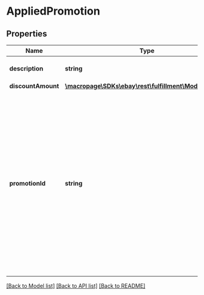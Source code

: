 # AppliedPromotion

## Properties
Name | Type | Description | Notes
------------ | ------------- | ------------- | -------------
**description** | **string** | A description of the applied sales promotion. | [optional] 
**discountAmount** | [**\macropage\SDKs\ebay\rest\fulfillment\Model\Amount**](Amount.md) |  | [optional] 
**promotionId** | **string** | An eBay-generated unique identifier of the sales promotion. Multiple types of sales promotions are available to eBay Store owners, including order size/volume discounts, shipping discounts, special coupons, and price markdowns. Sales promotions can be managed through the Marketing tab of Seller Hub in My eBay, or by using the Trading API&#39;s SetPromotionalSale call or the Marketing API&#39;s createItemPromotion method. | [optional] 

[[Back to Model list]](../README.md#documentation-for-models) [[Back to API list]](../README.md#documentation-for-api-endpoints) [[Back to README]](../README.md)


